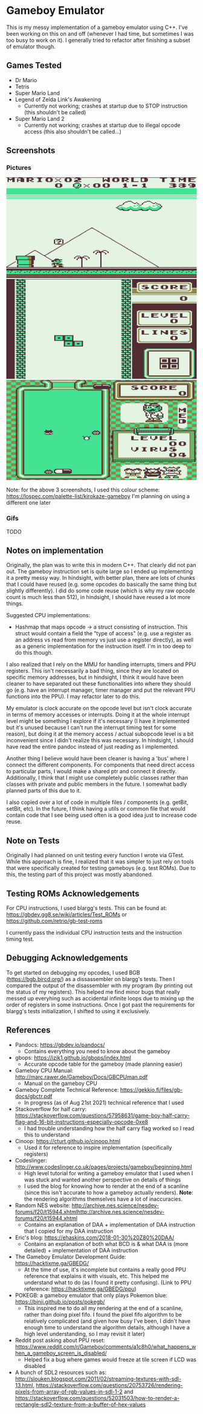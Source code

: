 # Gameboy Emulator
This is my messy implementation of a gameboy emulator using C++. I've been working on this on and off (whenever I had
time, but sometimes I was too busy to work on it). I generally tried to refactor after finishing a subset of emulator though.

## Games Tested
- Dr Mario
- Tetris
- Super Mario Land
- Legend of Zelda Link's Awakening
  - Currently not working; crashes at startup due to STOP instruction (this shouldn't be called)
- Super Mario Land 2
  - Currently not working; crashes at startup due to illegal opcode access (this also shouldn't be called...)


## Screenshots
### Pictures
![Super Mario Land](resources/super_mario_land.png?raw=true "Super Mario Land")
![Tetris](resources/tetris.png?raw=true "Tetris")
![Dr Mario](resources/dr_mario.png?raw=true "Dr Mario")

Note: for the above 3 screenshots, I used this colour scheme: https://lospec.com/palette-list/kirokaze-gameboy
I'm planning on using a different one later

### Gifs
TODO

## Notes on implementation
Originally, the plan was to write this in modern C++. That clearly did not pan out. The gameboy instruction set is quite
large so I ended up implementing it a pretty messy way. In hindsight, with better plan, there are lots of chunks that I
could have reused (e.g. some opcodes do basically the same thing but slightly differently). I did do some code reuse
(which is why my raw opcode count is much less than 512), in hindsight, I should have reused a lot more things.

Suggested CPU implementations:
- Hashmap that maps opcode -> a struct consisting of instruction. This struct would contain a field the "type of access" (e.g.
  use a register as an address vs read from memory vs just use a register directly), as well as a generic implementation
  for the instruction itself. I'm in too deep to do this though.

I also realized that I rely on the MMU for handling interrupts, timers and PPU registers. This isn't necessarily a bad thing, since they are located on specific memory addresses, but in hindsight, I think it would have been cleaner to have separated out these functionalities into where they should go (e.g. have an interrupt manager, timer manager and put the relevant PPU functions into the PPU). I may refactor later to do this.

My emulator is clock accurate on the opcode level but isn't clock accurate in terms of memory accesses or interrupts.
Doing it at the whole interrupt level might be something I explore if it's necessary (I have it implemented but it's
unused because I can't run the interrupt timing test for some reason), but doing it at the memory access
/ actual subopcode level is a bit inconvenient since I didn't realize this was necessary. In hindsight, I should have
read the entire pandoc instead of just reading as I implemented.

Another thing I believe would have been cleaner is having a 'bus' where I connect the different components. For
components that need direct access to particular parts, I would make a shared ptr and connect it directly. Additionally,
I think that I might use completely public classes rather than classes with private and public members in the future. I
somewhat badly planned parts of this due to it.

I also copied over a lot of code in multiple files / components (e.g. getBit, setBit, etc). In the future, I think
having a utils or common file that would contain code that I see being used often is a good idea just to increase code
reuse.

## Note on Tests
Originally I had planned on unit testing every function I wrote via GTest. While this approach is fine, I realized that
it was simpler to just rely on tools that were specifically created for testing gameboys (e.g. test ROMs). Due to this,
the testing part of this project was mostly abandoned.

## Testing ROMs Acknowledgements
For CPU instructions, I used blargg's tests. This can be found at: https://gbdev.gg8.se/wiki/articles/Test_ROMs or https://github.com/retrio/gb-test-roms

I currently pass the individual CPU instruction tests and the instruction timing test.

## Debugging Acknowledgements
To get started on debugging my opcodes, I used BGB (https://bgb.bircd.org/) as a dissassembler on blargg's tests. Then I compared the output of the disassembler with my program (by printing out the status of my registers). This helped me find minor bugs that really messed up everyhing such as accidental infinite loops due to mixing up the order of registers in some instructions. Once I got past the requirements for blargg's tests initialization, I shifted to using it exclusively.

## References
- Pandocs: https://gbdev.io/pandocs/
  - Contains everything you need to know about the gameboy
- gbops: https://izik1.github.io/gbops/index.html
  - Accurate opcode table for the gameboy (made planning easier)
- Gameboy CPU Manual: http://marc.rawer.de/Gameboy/Docs/GBCPUman.pdf
  - Manual on the gameboy CPU
- Gameboy Complete Technical Reference: https://gekkio.fi/files/gb-docs/gbctr.pdf
  - In progress (as of Aug 21st 2021) technical reference that I used
- Stackoverflow for half carry: https://stackoverflow.com/questions/57958631/game-boy-half-carry-flag-and-16-bit-instructions-especially-opcode-0xe8
  - I had trouble understanding how the half carry flag worked so I read this to understand
- Cinoop: https://cturt.github.io/cinoop.html
  - Used it for reference to inspire implementation (specifically registers)
- Codeslinger: http://www.codeslinger.co.uk/pages/projects/gameboy/beginning.html
  - High level tutorial for writing a gameboy emulator that I used when I was stuck and wanted another perspective on
    details of things
  - I used the blog for knowing how to render at the end of a scanline (since this isn't accurate to how a gameboy
    actually renders). **Note**: the rendering algorithms themselves have a lot of inaccuracies.
- Random NES website: http://archive.nes.science/nesdev-forums/f20/t15944.xhtmlhttp://archive.nes.science/nesdev-forums/f20/t15944.xhtml
  - Contains an explanation of DAA + implementation of DAA instruction that I copied for my DAA instruction
- Eric's blog: https://ehaskins.com/2018-01-30%20Z80%20DAA/
  - Contains an explanation of both what BCD is & what DAA is (more detailed) + implementation of DAA instruction
- The Gameboy Emulator Development Guide: https://hacktixme.ga/GBEDG/
  - At the time of use, it's incomplete but contains a really good PPU reference that explains it with visuals, etc.
    This helped me understand what to do (as I found it pretty confusing). (Link to PPU reference:
    https://hacktixme.ga/GBEDG/ppu)
- POKEGB: a gameboy emulator that only plays Pokemon blue: https://binji.github.io/posts/pokegb/
  - This inspired me to do all my rendering at the end of a scanline, rather than doing pixel fifo. I found the pixel
    fifo algorithm to be relatively complicated (and given how busy I've been, I didn't have enough time to understand
    the algorithm details, although I have a high level understanding, so I may revisit it later)
- Reddit post asking about PPU reset: https://www.reddit.com/r/Gameboy/comments/a1c8h0/what_happens_when_a_gameboy_screen_is_disabled/
  - Helped fix a bug where games would freeze at tile screen if LCD was disabled
- A bunch of SDL2 resources such as: http://slouken.blogspot.com/2011/02/streaming-textures-with-sdl-13.html,
  https://stackoverflow.com/questions/20753726/rendering-pixels-from-array-of-rgb-values-in-sdl-1-2 and https://stackoverflow.com/questions/52031503/how-to-render-a-rectangle-sdl2-texture-from-a-buffer-of-hex-values
